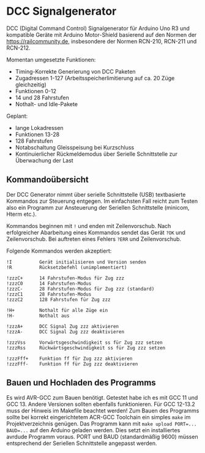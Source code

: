 # DCC Signalgenerator
DCC (Digital Command Control) Signalgenerator für Arduino Uno R3 und
kompatible Geräte mit Arduino Motor-Shield basierend auf den Normen der
https://railcommunity.de, insbesondere der Normen RCN-210, RCN-211 und
RCN-212.

Momentan umgesetzte Funktionen:
- Timing-Korrekte Generierung von DCC Paketen
- Zugadressen 1-127 (Arbeitsspeicherlimitierung auf ca. 20 Züge gleichzeitig)
- Funktionen 0-12
- 14 und 28 Fahrstufen
- Nothalt- und Idle-Pakete

Geplant:
- lange Lokadressen
- Funktionen 13-28
- 128 Fahrstufen
- Notabschaltung Gleisspeisung bei Kurzschluss
- Kontinuierlicher Rückmeldemodus über Serielle Schnittstelle zur Überwachung
  der Last


## Kommandoübersicht
Der DCC Generator nimmt über serielle Schnittstelle (USB) textbasierte
Kommandos zur Steuerung entgegen. Im einfachsten Fall reicht zum Testen also
ein Programm zur Ansteuerung der Seriellen Schnittstelle
(minicom, Hterm etc.).

Kommandos beginnen mit `!` und enden mit Zeilenvorschub.
Nach erfolgreicher Abarbeitung eines Kommandos sendet das Gerät `?OK` und Zeilenvorschub.
Bei auftreten eines Fehlers `?ERR` und Zeilenvorschub.

Folgende Kommandos werden akzeptiert:

    !I          Gerät initialisieren und Version senden
    !R          Rücksetzbefehl (unimplementiert)

    !zzzC+      14 Fahrstufen-Modus für Zug zzz
    !zzzC0      14 Fahrstufen-Modus
    !zzzC-      28 Fahrstufen-Modus für Zug zzz (standard)
    !zzzC1      28 Fahrstufen-Modus
    !zzzC2      128 Fahrstufen für Zug zzz

    !H+         Nothalt für alle Züge ein
    !H-         Nothalt aus

    !zzzA+      DCC Signal Zug zzz aktivieren
    !zzzA-      DCC Signal Zug zzz deaktivieren

    !zzzVss     Vorwärtsgeschwindigkeit ss für Zug zzz setzen
    !zzzRss     Rückwärtsgeschwindigkeit ss für Zug zzz setzen

    !zzzFff+    Funktion ff für Zug zzz aktivieren
    !zzzFff-    Funktion ff für Zug zzz deaktivieren


## Bauen und Hochladen des Programms
Es wird AVR-GCC zum Bauen benötigt. Getestet habe ich es mit GCC 11 und
GCC 13. Andere Versionen sollten ebenfalls funktionieren. Für GCC 12-13.2
muss der Hinweis im Makefile beachtet werden! Zum Bauen des Programms sollte
bei korrekt eingerichtetem ACR-GCC Toolchain ein simples `make` im
Projektverzeichnis genügen. Das Programm kann mit `make upload PORT=... BAUD=...`
auf den Arduino geladen werden. Dies setzt ein installiertes avrdude Programm
voraus. PORT und BAUD (standardmäßig 9600) müssen entsprechend der Seriellen
Schnittstelle angepasst werden.
